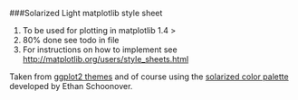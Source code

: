 ###Solarized Light matplotlib style sheet
1.  To be used for plotting in matplotlib 1.4 >
2.  80% done see todo in file 
3.  For instructions on how to implement see http://matplotlib.org/users/style_sheets.html

Taken from [ggplot2 themes](https://github.com/jrnold/ggthemes) and of course using the [solarized color palette](http://ethanschoonover.com/solarized) developed by Ethan Schoonover.
